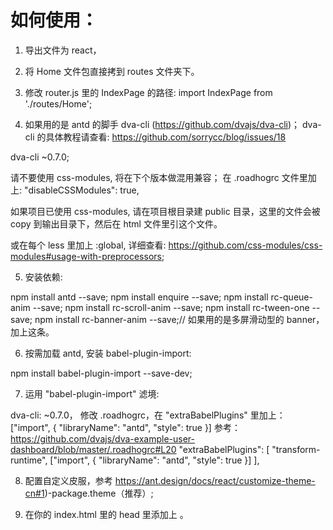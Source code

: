 # 如何使用：

1. 导出文件为 react，

2. 将 Home 文件包直接拷到 routes 文件夹下。

3. 修改 router.js 里的 IndexPage 的路径: import IndexPage from './routes/Home';

4. 如果用的是 antd 的脚手 dva-cli (https://github.com/dvajs/dva-cli)； dva-cli 的具体教程请查看: https://github.com/sorrycc/blog/issues/18

 dva-cli ~0.7.0;

 请不要使用 css-modules, 将在下个版本做混用兼容；
 在 .roadhogrc 文件里加上: "disableCSSModules": true,

 如果项目已使用 css-modules, 请在项目根目录建 public 目录，这里的文件会被 copy 到输出目录下，然后在 html 文件里引这个文件。

 或在每个 less 里加上 :global, 详细查看: https://github.com/css-modules/css-modules#usage-with-preprocessors;

5. 安装依赖:

npm install antd --save;
npm install enquire --save;
npm install rc-queue-anim --save;
npm install rc-scroll-anim --save;
npm install rc-tween-one --save;
npm install rc-banner-anim --save;// 如果用的是多屏滑动型的 banner，加上这条。

6. 按需加载 antd, 安装 babel-plugin-import:

npm install babel-plugin-import --save-dev;

7. 运用 "babel-plugin-import" 滤境:

  dva-cli: ~0.7.0， 修改 .roadhogrc，在 "extraBabelPlugins" 里加上： ["import", { "libraryName": "antd", "style": true }]
  参考： https://github.com/dvajs/dva-example-user-dashboard/blob/master/.roadhogrc#L20
  "extraBabelPlugins": [
    "transform-runtime",
    ["import", { "libraryName": "antd", "style": true }]
  ],

8. 配置自定义皮服，参考 https://ant.design/docs/react/customize-theme-cn#1)-package.theme（推荐）;

9. 在你的 index.html 里的 head 里添加上 <meta name="viewport" content="width=device-width, initial-scale=1.0">。

